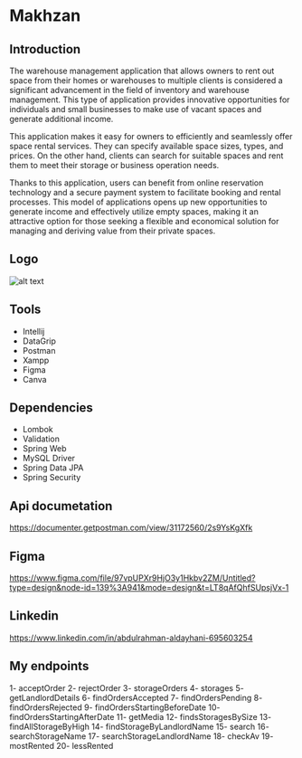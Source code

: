 # Makhzan


## Introduction

The warehouse management application that allows owners to rent out space from their homes or warehouses to multiple clients is considered a significant advancement in the field of inventory and warehouse management. This type of application provides innovative opportunities for individuals and small businesses to make use of vacant spaces and generate additional income.

This application makes it easy for owners to efficiently and seamlessly offer space rental services. They can specify available space sizes, types, and prices. On the other hand, clients can search for suitable spaces and rent them to meet their storage or business operation needs.

Thanks to this application, users can benefit from online reservation technology and a secure payment system to facilitate booking and rental processes. This model of applications opens up new opportunities to generate income and effectively utilize empty spaces, making it an attractive option for those seeking a flexible and economical solution for managing and deriving value from their private spaces.

## Logo
![alt text](https://j.top4top.io/p_2931fa4eu1.png)

## Tools
  - Intellij
  - DataGrip
  - Postman
  - Xampp
  - Figma
  - Canva

## Dependencies
  - Lombok
  - Validation
  - Spring Web
  - MySQL Driver
  - Spring Data JPA
  - Spring Security
    
## Api documetation

https://documenter.getpostman.com/view/31172560/2s9YsKgXfk

## Figma
https://www.figma.com/file/97vpUPXr9HjO3y1Hkbv2ZM/Untitled?type=design&node-id=139%3A941&mode=design&t=LT8qAfQhfSUpsjVx-1
## Linkedin
https://www.linkedin.com/in/abdulrahman-aldayhani-695603254
## My endpoints
1- acceptOrder
2- rejectOrder
3- storageOrders
4- storages
5- getLandlordDetails
6- findOrdersAccepted
7- findOrdersPending
8- findOrdersRejected
9- findOrdersStartingBeforeDate
10- findOrdersStartingAfterDate
11- getMedia
12- findsStoragesBySize
13- findAllStorageByHigh
14- findStorageByLandlordName
15- search
16- searchStorageName
17- searchStorageLandlordName
18- checkAv
19- mostRented
20- lessRented

